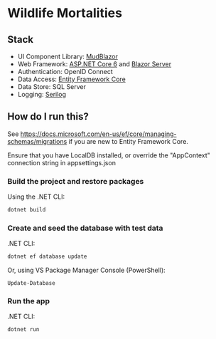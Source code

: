 # Wildlife Mortalities

## Stack

* UI Component Library: [MudBlazor](https://github.com/MudBlazor/MudBlazor)
* Web Framework: [ASP.NET Core 6](https://github.com/dotnet/aspnetcore) and [Blazor Server](https://dotnet.microsoft.com/apps/aspnet/web-apps/blazor)
* Authentication: OpenID Connect
* Data Access: [Entity Framework Core](https://github.com/dotnet/efcore)
* Data Store: SQL Server
* Logging: [Serilog](https://github.com/serilog/serilog)

## How do I run this?

See <https://docs.microsoft.com/en-us/ef/core/managing-schemas/migrations> if you are new to Entity Framework Core.

Ensure that you have LocalDB installed, or override the "AppContext" connection string in appsettings.json

### Build the project and restore packages

Using the .NET CLI:

```bash
dotnet build
```

### Create and seed the database with test data

.NET CLI:

```bash
dotnet ef database update
```

Or, using VS Package Manager Console (PowerShell):

```pwsh
Update-Database
```

### Run the app

.NET CLI:

```bash
dotnet run
```
